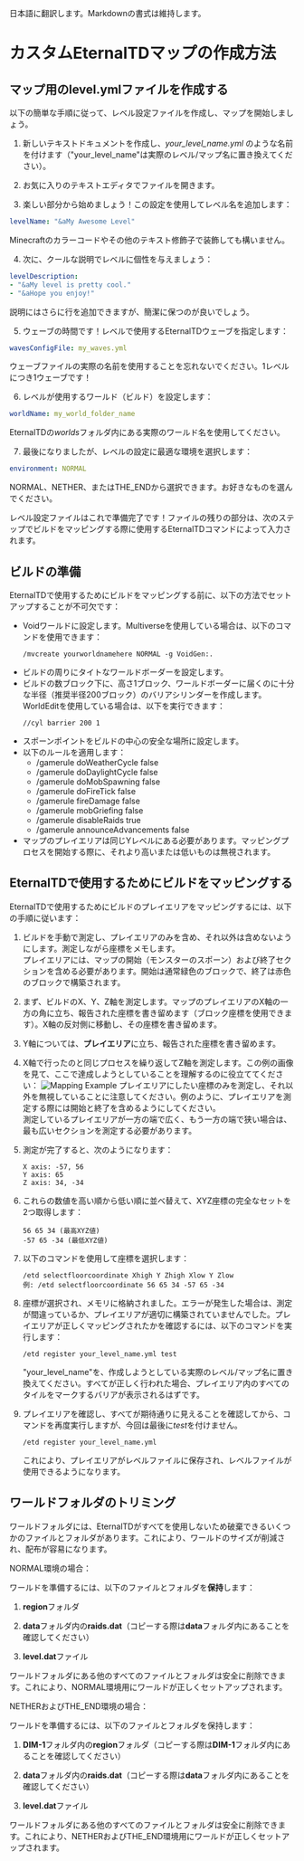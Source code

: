 日本語に翻訳します。Markdownの書式は維持します。

# カスタムEternalTDマップの作成方法

## マップ用のlevel.ymlファイルを作成する

以下の簡単な手順に従って、レベル設定ファイルを作成し、マップを開始しましょう。

1. 新しいテキストドキュメントを作成し、*your_level_name.yml* のような名前を付けます（"your_level_name"は実際のレベル/マップ名に置き換えてください）。

2. お気に入りのテキストエディタでファイルを開きます。

3. 楽しい部分から始めましょう！この設定を使用してレベル名を追加します：
```yaml
levelName: "&aMy Awesome Level"
```
Minecraftのカラーコードやその他のテキスト修飾子で装飾しても構いません。

4. 次に、クールな説明でレベルに個性を与えましょう：
```yaml
levelDescription:
- "&aMy level is pretty cool."
- "&aHope you enjoy!"
```
説明にはさらに行を追加できますが、簡潔に保つのが良いでしょう。

5. ウェーブの時間です！レベルで使用するEternalTDウェーブを指定します：
```yaml
wavesConfigFile: my_waves.yml
```
ウェーブファイルの実際の名前を使用することを忘れないでください。1レベルにつき1ウェーブです！

6. レベルが使用するワールド（ビルド）を設定します：
```yaml
worldName: my_world_folder_name
```
EternalTDの*worlds*フォルダ内にある実際のワールド名を使用してください。

7. 最後になりましたが、レベルの設定に最適な環境を選択します：
```yaml
environment: NORMAL
```
NORMAL、NETHER、またはTHE_ENDから選択できます。お好きなものを選んでください。

レベル設定ファイルはこれで準備完了です！ファイルの残りの部分は、次のステップでビルドをマッピングする際に使用するEternalTDコマンドによって入力されます。

## ビルドの準備

EternalTDで使用するためにビルドをマッピングする前に、以下の方法でセットアップすることが不可欠です：

- Voidワールドに設定します。Multiverseを使用している場合は、以下のコマンドを使用できます：
  ```
  /mvcreate yourworldnamehere NORMAL -g VoidGen:.
  ```
- ビルドの周りにタイトなワールドボーダーを設定します。
- ビルドの数ブロック下に、高さ1ブロック、ワールドボーダーに届くのに十分な半径（推奨半径200ブロック）のバリアシリンダーを作成します。WorldEditを使用している場合は、以下を実行できます：
  ```
  //cyl barrier 200 1
  ```
- スポーンポイントをビルドの中心の安全な場所に設定します。
- 以下のルールを適用します：
    - /gamerule doWeatherCycle false
    - /gamerule doDaylightCycle false
    - /gamerule doMobSpawning false
    - /gamerule doFireTick false
    - /gamerule fireDamage false
    - /gamerule mobGriefing false
    - /gamerule disableRaids true
    - /gamerule announceAdvancements false
- マップのプレイエリアは同じYレベルにある必要があります。マッピングプロセスを開始する際に、それより高いまたは低いものは無視されます。

## EternalTDで使用するためにビルドをマッピングする

EternalTDで使用するためにビルドのプレイエリアをマッピングするには、以下の手順に従います：

1. ビルドを手動で測定し、プレイエリアのみを含め、それ以外は含めないようにします。測定しながら座標をメモします。
<br>プレイエリアには、マップの開始（モンスターのスポーン）および終了セクションを含める必要があります。開始は通常緑色のブロックで、終了は赤色のブロックで構築されます。

2. まず、ビルドのX、Y、Z軸を測定します。マップのプレイエリアのX軸の一方の角に立ち、報告された座標を書き留めます（ブロック座標を使用できます）。X軸の反対側に移動し、その座標を書き留めます。

3. Y軸については、**プレイエリア**に立ち、報告された座標を書き留めます。

4. X軸で行ったのと同じプロセスを繰り返してZ軸を測定します。この例の画像を見て、ここで達成しようとしていることを理解するのに役立ててください：
   ![Mapping Example](https://i.imgur.com/IZfh2Nt.jpeg)
   プレイエリアにしたい座標のみを測定し、それ以外を無視していることに注意してください。例のように、プレイエリアを測定する際には開始と終了を含めるようにしてください。<br>測定しているプレイエリアが一方の端で広く、もう一方の端で狭い場合は、最も広いセクションを測定する必要があります。

5. 測定が完了すると、次のようになります：
   ```
   X axis: -57, 56
   Y axis: 65
   Z axis: 34, -34
   ```

6. これらの数値を高い順から低い順に並べ替えて、XYZ座標の完全なセットを2つ取得します：
   ```
   56 65 34 (最高XYZ値)
   -57 65 -34 (最低XYZ値)
   ```

7. 以下のコマンドを使用して座標を選択します：
   ```
   /etd selectfloorcoordinate Xhigh Y Zhigh Xlow Y Zlow
   例: /etd selectfloorcoordinate 56 65 34 -57 65 -34
   ```

8. 座標が選択され、メモリに格納されました。エラーが発生した場合は、測定が間違っているか、プレイエリアが適切に構築されていませんでした。プレイエリアが正しくマッピングされたかを確認するには、以下のコマンドを実行します：
   ```
   /etd register your_level_name.yml test
   ```
   "your_level_name"を、作成しようとしている実際のレベル/マップ名に置き換えてください。すべてが正しく行われた場合、プレイエリア内のすべてのタイルをマークするバリアが表示されるはずです。

9. プレイエリアを確認し、すべてが期待通りに見えることを確認してから、コマンドを再度実行しますが、今回は最後に*test*を付けません。
   ````
   /etd register your_level_name.yml
   ````
   これにより、プレイエリアがレベルファイルに保存され、レベルファイルが使用できるようになります。

## ワールドフォルダのトリミング

ワールドフォルダには、EternalTDがすべてを使用しないため破棄できるいくつかのファイルとフォルダがあります。これにより、ワールドのサイズが削減され、配布が容易になります。

NORMAL環境の場合：

ワールドを準備するには、以下のファイルとフォルダを**保持**します：

1. **region**フォルダ

2. **data**フォルダ内の**raids.dat**（コピーする際は**data**フォルダ内にあることを確認してください）

3. **level.dat**ファイル

ワールドフォルダにある他のすべてのファイルとフォルダは安全に削除できます。これにより、NORMAL環境用にワールドが正しくセットアップされます。

NETHERおよびTHE_END環境の場合：

ワールドを準備するには、以下のファイルとフォルダを保持します：

1. **DIM-1**フォルダ内の**region**フォルダ（コピーする際は**DIM-1**フォルダ内にあることを確認してください）

2. **data**フォルダ内の**raids.dat**（コピーする際は**data**フォルダ内にあることを確認してください）

3. **level.dat**ファイル

ワールドフォルダにある他のすべてのファイルとフォルダは安全に削除できます。これにより、NETHERおよびTHE_END環境用にワールドが正しくセットアップされます。
